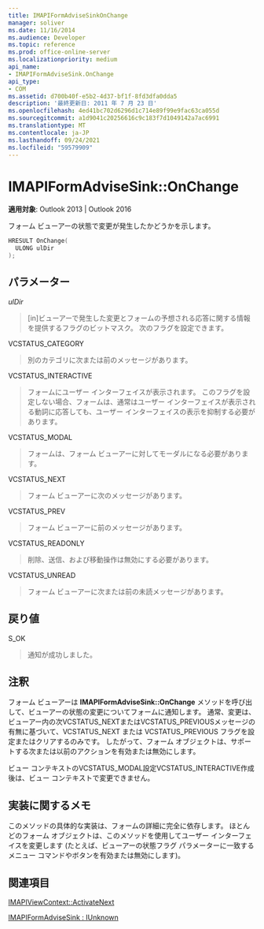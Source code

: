 ```yaml
---
title: IMAPIFormAdviseSinkOnChange
manager: soliver
ms.date: 11/16/2014
ms.audience: Developer
ms.topic: reference
ms.prod: office-online-server
ms.localizationpriority: medium
api_name:
- IMAPIFormAdviseSink.OnChange
api_type:
- COM
ms.assetid: d700b40f-e5b2-4d37-bf1f-8fd3dfa0dda5
description: '最終更新日: 2011 年 7 月 23 日'
ms.openlocfilehash: 4ed41bc702d6296d1c714e89f99e9fac63ca055d
ms.sourcegitcommit: a1d9041c20256616c9c183f7d1049142a7ac6991
ms.translationtype: MT
ms.contentlocale: ja-JP
ms.lasthandoff: 09/24/2021
ms.locfileid: "59579909"
---
```

# <a name="imapiformadvisesinkonchange"></a>IMAPIFormAdviseSink::OnChange

  
  
**適用対象**: Outlook 2013 | Outlook 2016 
  
フォーム ビューアーの状態で変更が発生したかどうかを示します。 
  
```cpp
HRESULT OnChange(
  ULONG ulDir
);
```

## <a name="parameters"></a>パラメーター

 _ulDir_
  
> [in]ビューアーで発生した変更とフォームの予想される応答に関する情報を提供するフラグのビットマスク。 次のフラグを設定できます。
    
VCSTATUS_CATEGORY 
  
> 別のカテゴリに次または前のメッセージがあります。 
    
VCSTATUS_INTERACTIVE 
  
> フォームにユーザー インターフェイスが表示されます。 このフラグを設定しない場合、フォームは、通常はユーザー インターフェイスが表示される動詞に応答しても、ユーザー インターフェイスの表示を抑制する必要があります。 
    
VCSTATUS_MODAL 
  
> フォームは、フォーム ビューアーに対してモーダルになる必要があります。 
    
VCSTATUS_NEXT 
  
> フォーム ビューアーに次のメッセージがあります。 
    
VCSTATUS_PREV 
  
> フォーム ビューアーに前のメッセージがあります。 
    
VCSTATUS_READONLY 
  
> 削除、送信、および移動操作は無効にする必要があります。 
    
VCSTATUS_UNREAD 
  
> フォーム ビューアーに次または前の未読メッセージがあります。
    
## <a name="return-value"></a>戻り値

S_OK 
  
> 通知が成功しました。
    
## <a name="remarks"></a>注釈

フォーム ビューアーは **IMAPIFormAdviseSink::OnChange** メソッドを呼び出して、ビューアーの状態の変更についてフォームに通知します。 通常、変更は、ビューアー内の次VCSTATUS_NEXTまたはVCSTATUS_PREVIOUSメッセージの有無に基づいて、VCSTATUS_NEXT または VCSTATUS_PREVIOUS フラグを設定またはクリアするのみです。 したがって、フォーム オブジェクトは、サポートする次または以前のアクションを有効または無効にします。 
  
ビュー コンテキストのVCSTATUS_MODAL設定VCSTATUS_INTERACTIVE作成後は、ビュー コンテキストで変更できません。
  
## <a name="notes-to-implementers"></a>実装に関するメモ

このメソッドの具体的な実装は、フォームの詳細に完全に依存します。 ほとんどのフォーム オブジェクトは、このメソッドを使用してユーザー インターフェイスを変更します (たとえば、ビューアーの状態フラグ パラメーターに一致するメニュー コマンドやボタンを有効または無効にします)。
  
## <a name="see-also"></a>関連項目



[IMAPIViewContext::ActivateNext](imapiviewcontext-activatenext.md)
  
[IMAPIFormAdviseSink : IUnknown](imapiformadvisesinkiunknown.md)

